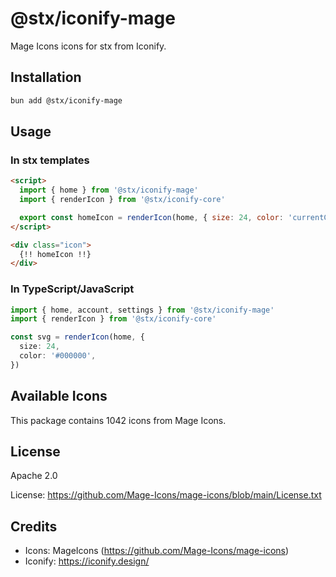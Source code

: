 # @stx/iconify-mage

Mage Icons icons for stx from Iconify.

## Installation

```bash
bun add @stx/iconify-mage
```

## Usage

### In stx templates

```html
<script>
  import { home } from '@stx/iconify-mage'
  import { renderIcon } from '@stx/iconify-core'

  export const homeIcon = renderIcon(home, { size: 24, color: 'currentColor' })
</script>

<div class="icon">
  {!! homeIcon !!}
</div>
```

### In TypeScript/JavaScript

```typescript
import { home, account, settings } from '@stx/iconify-mage'
import { renderIcon } from '@stx/iconify-core'

const svg = renderIcon(home, {
  size: 24,
  color: '#000000',
})
```

## Available Icons

This package contains 1042 icons from Mage Icons.

## License

Apache 2.0

License: https://github.com/Mage-Icons/mage-icons/blob/main/License.txt

## Credits

- Icons: MageIcons (https://github.com/Mage-Icons/mage-icons)
- Iconify: https://iconify.design/
